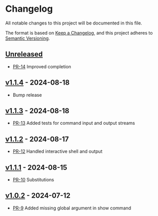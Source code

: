 # Changelog

All notable changes to this project will be documented in this file.

The format is based on [Keep a Changelog](https://keepachangelog.com/en/1.1.0/),
and this project adheres to [Semantic Versioning](https://semver.org/spec/v2.0.0.html).

## [Unreleased]

* [PR-14](https://github.com/mikkelricky/markdown-code-runner/pull/14)
  Improved completion

## [v1.1.4] - 2024-08-18

* Bump release

## [v1.1.3] - 2024-08-18

* [PR-13](https://github.com/mikkelricky/markdown-code-runner/pull/13)
  Added tests for command input and output streams

## [v1.1.2] - 2024-08-17

* [PR-12](https://github.com/mikkelricky/markdown-code-runner/pull/12)
  Handled interactive shell and output

## [v1.1.1] - 2024-08-15

* [PR-10](https://github.com/mikkelricky/markdown-code-runner/pull/10)
  Substitutions

## [v1.0.2] - 2024-07-12

* [PR-9](https://github.com/mikkelricky/markdown-code-runner/pull/9)
  Added missing global argument in show command

[Unreleased]: https://github.com/mikkelricky/markdown-code-runner/compare/v1.1.4...HEAD
[v1.1.4]: https://github.com/mikkelricky/markdown-code-runner/compare/v1.1.3...v1.1.4
[v1.1.3]: https://github.com/mikkelricky/markdown-code-runner/compare/v1.1.2...v1.1.3
[v1.1.2]: https://github.com/mikkelricky/markdown-code-runner/compare/v1.1.1...v1.1.2
[v1.1.1]: https://github.com/mikkelricky/markdown-code-runner/compare/v1.0.2...v1.1.1
[v1.0.2]: https://github.com/mikkelricky/markdown-code-runner/releases/tag/v1.0.2
